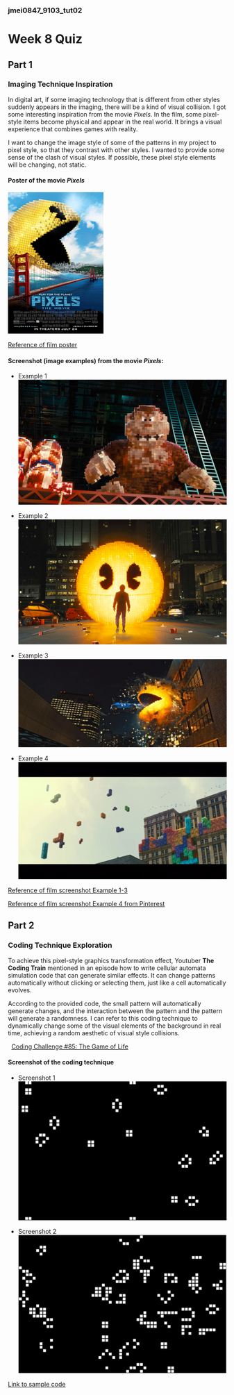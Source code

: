 ### jmei0847_9103_tut02
# **Week 8 Quiz**

## Part 1
### Imaging Technique Inspiration

In digital art, if some imaging technology that is different from other styles suddenly appears in the imaging, there will be a kind of visual collision.
I got some interesting inspiration from the movie *Pixels*. In the film, some pixel-style items become physical and appear in the real world. It brings a visual experience that combines games with reality.

I want to change the image style of some of the patterns in my project to pixel style, so that they contrast with other styles. I wanted to provide some sense of the clash of visual styles. If possible, these pixel style elements will be changing, not static.


#### **Poster of the movie *Pixels***

![poster](readmeImages/PixelsOfficialPoster.jpg)

 [Reference of film poster](https://en.wikipedia.org/wiki/Pixels_(2015_film))

#### __Screenshot (image examples) from the movie *Pixels*:__
- Example 1
![screenshot](readmeImages/pixels-4.jpg)

- Example 2
![screenshot](readmeImages/pixels-3.jpg)

- Example 3
![screenshot](readmeImages/pixels_columbia_pictures.webp)

- Example 4
![screenshot](readmeImages/example%204.webp)

 [Reference of film screenshot Example 1-3](https://digitaldomain.com/work/%E5%83%8F%E7%B4%A0%E5%A4%A7%E6%88%98/?lang=zh-hans)

[Reference of film screenshot Example 4 from Pinterest](https://au.pinterest.com/pin/432275264238297904/)



## Part 2
### Coding Technique Exploration
To achieve this pixel-style graphics transformation effect, Youtuber __The Coding Train__ mentioned in an episode how to write cellular automata simulation code that can generate similar effects. It can change patterns automatically without clicking or selecting them, just like a cell automatically evolves. 

According to the provided code, the small pattern will automatically generate changes, and the interaction between the pattern and the pattern will generate a randomness. I can refer to this coding technique to dynamically change some of the visual elements of the background in real time, achieving a random aesthetic of visual style collisions.

  [Coding Challenge #85: The Game of Life](https://www.youtube.com/watch?v=FWSR_7kZuYg&ab_channel=TheCodingTrain)

#### __Screenshot of the coding technique__
- Screenshot 1
![screenshot](readmeImages/screenshot%201.png)

- Screenshot 2
![screenshot](readmeImages/screenshot%202.png)


 [Link to sample code](https://editor.p5js.org/codingtrain/sketches/UtSMCB1zv)

